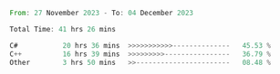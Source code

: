 <!--<div align=center><img src="https://leetcard.jacoblin.cool/CalvinWan0101"></div>-->

<!--START_SECTION:waka-->

```rust
From: 27 November 2023 - To: 04 December 2023

Total Time: 41 hrs 26 mins

C#           20 hrs 36 mins  >>>>>>>>>>>--------------   45.53 %
C++          16 hrs 39 mins  >>>>>>>>>----------------   36.79 %
Other        3 hrs 50 mins   >>-----------------------   08.48 %
```

<!--END_SECTION:waka-->
